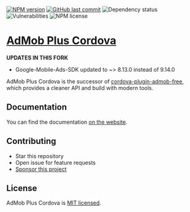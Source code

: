 [![NPM version](https://img.shields.io/npm/v/admob-plus-cordova.svg)](https://npmjs.org/package/admob-plus-cordova)
[![GitHub last commit](https://img.shields.io/github/last-commit/admob-plus/admob-plus)](https://github.com/admob-plus/admob-plus)
![Dependency status](https://img.shields.io/librariesio/release/npm/admob-plus-cordova)
![Vulnerabilities](https://img.shields.io/snyk/vulnerabilities/npm/admob-plus-cordova)
![NPM license](https://img.shields.io/npm/l/admob-plus-cordova)
<!--
![NPM downloads per month](https://img.shields.io/npm/dm/admob-plus-cordova.svg)
![NPM downloads total](https://img.shields.io/npm/dt/admob-plus-cordova.svg)
-->

# [AdMob Plus Cordova](https://admob-plus.github.io)

**UPDATES IN THIS FORK**

- Google-Mobile-Ads-SDK updated to ~> 8.13.0 instead of 9.14.0

AdMob Plus Cordova is the successor of [cordova-plugin-admob-free](https://github.com/ratson/cordova-plugin-admob-free), which provides a cleaner API and build with modern tools.

## Documentation

You can find the documentation [on the website](https://admob-plus.github.io/docs/cordova).

## Contributing

- Star this repository
- Open issue for feature requests
- [Sponsor this project](https://admob-plus.github.io/funding)

## License

AdMob Plus Cordova is [MIT licensed](../../LICENSE).
